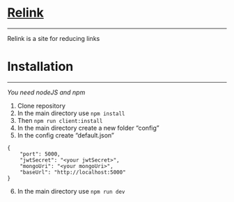 # [Relink](http://relink5.ru)
---
Relink is a site for reducing links

# Installation
---
*You need nodeJS and npm*
1. Clone repository
2. In the main directory use
`npm install`
3. Then
`npm run client:install`
4. In the main directory create a new folder “config”
5. In the config create “default.json”
```
{
	"port": 5000,
	"jwtSecret": "<your jwtSecret>",
	"mongoUri": "<your mongoUri>",
	"baseUrl": "http://localhost:5000"
}
```
6. In the main directory use
`npm run dev`
